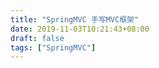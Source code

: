 ```yaml
---
title: "SpringMVC 手写MVC框架"
date: 2019-11-03T10:21:43+08:00
draft: false
tags: ["SpringMVC"]
---
```

